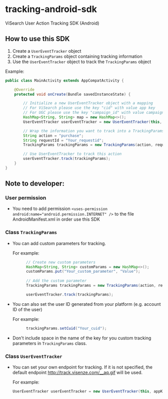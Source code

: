 # tracking-android-sdk
ViSearch User Action Tracking SDK (Android)

## How to use this SDK
1. Create a `UserEventTracker` object
2. Create a `TrackingParams` object containing tracking information
3. Use the `UserEventTracker` object to track the `TrackingParams` object

Example:
```java
public class MainActivity extends AppCompatActivity {

    @Override
    protected void onCreate(Bundle savedInstanceState) {

        // Initialize a new UserEventTracker object with a mapping
        // For ViSearch please use the key "cid" with value app key
        // For UGC please use the key "campaign_id" with value campaign ID
        HashMap<String, String> map = new HashMap<>();
        UserEventTracker userEventTracker = new UserEventTracker(this, map);

        // Wrap the information you want to track into a TrackingParams object
        String action = "purchase";
        String requestId = "Your_requestid";
        TrackingParams trackingParams = new TrackingParams(action, requestId);

        // Use UserEventTracker to track this action
        userEventTracker.track(trackingParams);
    }
}
```

## Note to developer: 
### User permission
- You need to add permission `<uses-permission android:name="android.permission.INTERNET" />` to the file AndroidManifest.xml in order use this SDK

### Class `TrackingParams`
- You can add custom parameters for tracking. 

  For example:
  ```java
        // Create new custom parameters
        HashMap<String, String> customParams = new HashMap<>();
        customParams.put("Your_custom_parameter", "Value");
        
        // Add the custom parameter
        TrackingParams trackingParams = new TrackingParams(action, requestId, customParams);

        userEventTracker.track(trackingParams);
  ```
- You can also set the user ID generated from your platform (e.g. account ID of the user)  

  For example:
  ```java
        trackingParams.setCuid("Your_cuid");
  ```  
- Don't include space in the name of the key for you custom tracking parameters in `TrackingParams` class. 

### Class `UserEventTracker`
- You can set your own endpoint for tracking. If it is not specified, the default endpoint http://track.visenze.com/__aq.gif will be used.

  For example:
  ```java
  UserEventTracker userEventTracker = new UserEventTracker(this, appKey, "Your endpoint");
  ```

